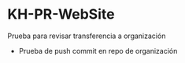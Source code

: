 # KH-PR-WebSite

Prueba para revisar transferencia a organización

- Prueba de push commit en repo de organización